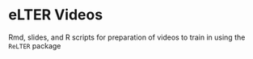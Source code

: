 # eLTER Videos
Rmd, slides, and R scripts for preparation of videos to train in using the `ReLTER` package 
